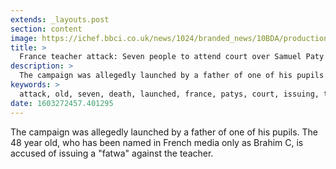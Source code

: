 ```yaml
--- 
extends: _layouts.post 
section: content 
image: https://ichef.bbci.co.uk/news/1024/branded_news/10BDA/production/_115007586_gettyimages-1281305807-1.jpg 
title: > 
  France teacher attack: Seven people to attend court over Samuel Paty's death 
description: > 
  The campaign was allegedly launched by a father of one of his pupils.The 48 year old, who has been named in French media only as Brahim C, is accused of issuing a "fatwa" against the teacher. 
keywords: > 
  attack, old, seven, death, launched, france, patys, court, issuing, teacher, father, attend, pupils, french, media, named, fatwa, samuel 
date: 1603272457.401295 
--- 
```

<div><p>The campaign was allegedly launched by a father of one of his pupils. The 48 year old, who has been named in French media only as Brahim C, is accused of issuing a "fatwa" against the teacher.</p></div>
